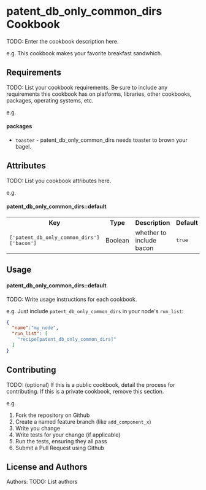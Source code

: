 patent_db_only_common_dirs Cookbook
===================================
TODO: Enter the cookbook description here.

e.g.
This cookbook makes your favorite breakfast sandwhich.

Requirements
------------
TODO: List your cookbook requirements. Be sure to include any requirements this cookbook has on platforms, libraries, other cookbooks, packages, operating systems, etc.

e.g.
#### packages
- `toaster` - patent_db_only_common_dirs needs toaster to brown your bagel.

Attributes
----------
TODO: List you cookbook attributes here.

e.g.
#### patent_db_only_common_dirs::default
<table>
  <tr>
    <th>Key</th>
    <th>Type</th>
    <th>Description</th>
    <th>Default</th>
  </tr>
  <tr>
    <td><tt>['patent_db_only_common_dirs']['bacon']</tt></td>
    <td>Boolean</td>
    <td>whether to include bacon</td>
    <td><tt>true</tt></td>
  </tr>
</table>

Usage
-----
#### patent_db_only_common_dirs::default
TODO: Write usage instructions for each cookbook.

e.g.
Just include `patent_db_only_common_dirs` in your node's `run_list`:

```json
{
  "name":"my_node",
  "run_list": [
    "recipe[patent_db_only_common_dirs]"
  ]
}
```

Contributing
------------
TODO: (optional) If this is a public cookbook, detail the process for contributing. If this is a private cookbook, remove this section.

e.g.
1. Fork the repository on Github
2. Create a named feature branch (like `add_component_x`)
3. Write you change
4. Write tests for your change (if applicable)
5. Run the tests, ensuring they all pass
6. Submit a Pull Request using Github

License and Authors
-------------------
Authors: TODO: List authors
